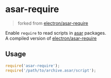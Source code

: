 # asar-require

> forked from [electron/asar-require](https://github.com/electron/asar-require)

Enable `require` to read scripts in [asar] packages.  
A compiled version of [electron/asar-require](https://github.com/electron/asar-require)

## Usage

```js
require('asar-require');
require('/path/to/archive.asar/script');
```

[asar]: https://github.com/electron/asar
